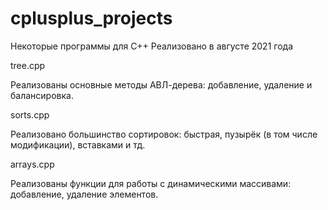 # cplusplus_projects
Некоторые программы для C++
Реализовано в августе 2021 года
<p>tree.cpp
<p>Реализованы основные методы АВЛ-дерева: добавление, удаление и балансировка.
<p>sorts.cpp
<p>Реализовано большинство сортировок: быстрая, пузырёк (в том числе модификации), вставками и тд.
<p>arrays.cpp
<p>Реализованы функции для работы с динамическими массивами: добавление, удаление элементов.

